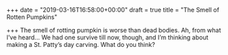 +++
date = "2019-03-16T16:58:00+00:00"
draft = true
title = "The Smell of Rotten Pumpkins"

+++
The smell of rotting pumpkin is worse than dead bodies. Ah, from what I’ve heard... We had one survive till now, though, and I’m thinking about making a St. Patty’s day carving. What do you think?
